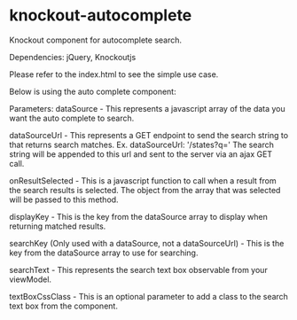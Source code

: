 # knockout-autocomplete
Knockout component for autocomplete search.

Dependencies: jQuery, Knockoutjs

Please refer to the index.html to see the simple use case.

Below is using the auto complete component:
 <ko-autocomplete params="dataSource: data, onResultSelected: resultSelected, displayKey: 'name', searchKey: 'name', searchText: searchText, textBoxCssClass: 'form-control'"></ko-autocomplete>
 
 Parameters:
 dataSource - This represents a javascript array of the data you want the auto complete to search.
 
 dataSourceUrl - This represents a GET endpoint to send the search string to that returns search matches. Ex. dataSourceUrl: '/states?q=' The search string will be appended to this url and sent to the server via an ajax GET call.
 
 onResultSelected - This is a javascript function to call when a result from the search results is selected. The object from the array that was selected will be passed to this method.
 
 displayKey - This is the key from the dataSource array to display when returning matched results.
 
 searchKey (Only used with a dataSource, not a dataSourceUrl) - This is the key from the dataSource array to use for searching.
 
 searchText - This represents the search text box observable from your viewModel.
 
 textBoxCssClass - This is an optional parameter to add a class to the search text box from the component.